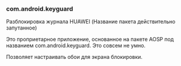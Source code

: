 ### com.android.keyguard
Разблокировка журнала HUAWEI (Название пакета действительно запутанное)

Это проприетарное приложение, основанное на пакете AOSP под названием com.android.keyguard. Это совсем не умно.

Позволяет настраивать обои для экрана блокировки.
